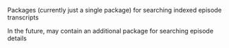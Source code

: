 Packages (currently just a single package) for searching indexed episode transcripts

In the future, may contain an additional package for searching episode details